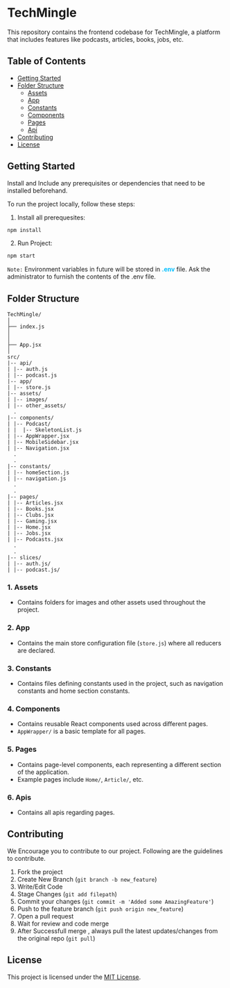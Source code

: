 # TechMingle 

This repository contains the frontend codebase for TechMingle, a platform that includes features like podcasts, articles, books, jobs, etc.

## Table of Contents

- [Getting Started](#getting-started)
- [Folder Structure](#folder-structure)
  - [Assets](#1-assets)
  - [App](#2-app)
  - [Constants](#3-constants)
  - [Components](#4-components)
  - [Pages](#5-pages)
  - [Api](#5-apis)
- [Contributing](#contributing)
- [License](#license)

## Getting Started

Install and Include any prerequisites or dependencies that need to be installed beforehand.

To run the project locally, follow these steps:

1. Install all prerequesites:

```bash
npm install
```
2. Run Project:

```bash
npm start
```

``Note:`` Environment variables in future will be stored in <span style="font-weight:bold;color:deepskyblue;">.env</span> file. Ask the administrator to furnish the contents of the .env file.

## Folder Structure

```
TechMingle/
│
├── index.js
│
│
├── App.jsx
│
src/
|-- api/
| |-- auth.js
| |-- podcast.js
|-- app/
| |-- store.js
|-- assets/
| |-- images/
| |-- other_assets/
  .
|-- components/
| |-- Podcast/
| |  |-- SkeletonList.js
| |-- AppWrapper.jsx
| |-- MobileSidebar.jsx
| |-- Navigation.jsx
  .
  .
|-- constants/
| |-- homeSection.js
| |-- navigation.js
  .
  .
|-- pages/
| |-- Articles.jsx
| |-- Books.jsx
| |-- Clubs.jsx
| |-- Gaming.jsx
| |-- Home.jsx
| |-- Jobs.jsx
| |-- Podcasts.jsx
  .
  .
|-- slices/
| |-- auth.js/
| |-- podcast.js/
```

### 1. Assets
   - Contains folders for images and other assets used throughout the project.

### 2. App
   - Contains the main store configuration file (`store.js`) where all reducers are declared.

### 3. Constants
   - Contains files defining constants used in the project, such as navigation constants and home section constants.

### 4. Components
   - Contains reusable React components used across different pages.
   - `AppWrapper/` is a basic template for all pages.

### 5. Pages
   - Contains page-level components, each representing a different section of the application.
   - Example pages include `Home/`, `Article/`, etc.

### 6. Apis
   - Contains all apis regarding pages.


## Contributing

We Encourage you to contribute to our project. Following are the guidelines to contribute.

1. Fork the project
2. Create New Branch (`git branch -b new_feature`)
3. Write/Edit Code
4. Stage Changes (`git add filepath`)
5. Commit your changes (`git commit -m 'Added some AmazingFeature'`)
6. Push to the feature branch (`git push origin new_feature`)
7. Open a pull request
8. Wait for review and code merge
9. After Successfull merge , always pull the latest updates/changes from the original repo (`git pull`)

## License

This project is licensed under the [MIT License](#).
